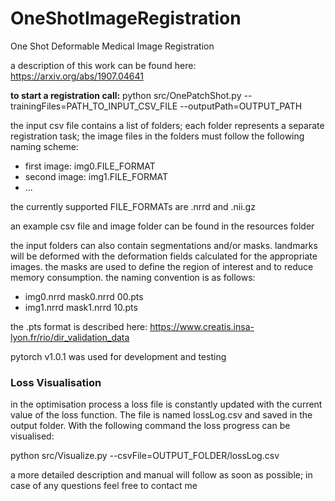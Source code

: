 # OneShotImageRegistration
One Shot Deformable Medical Image Registration

a description of this work can be found here: https://arxiv.org/abs/1907.04641

**to start a registration call:**
python src/OnePatchShot.py --trainingFiles=PATH_TO_INPUT_CSV_FILE  --outputPath=OUTPUT_PATH

the input csv file contains a list of folders; each folder represents a separate registration task; the image files in the folders must follow the following naming scheme: 

* first image: img0.FILE_FORMAT
* second image: img1.FILE_FORMAT
* ...

the currently supported FILE_FORMATs are .nrrd and .nii.gz

an example csv file and image folder can be found in the resources folder

the input folders can also contain segmentations and/or masks. landmarks will be deformed with the deformation fields calculated for the appropriate images. the masks are used to define the region of interest and to reduce memory consumption. the naming convention is as follows: 

* img0.nrrd mask0.nrrd 00.pts
* img1.nrrd mask1.nrrd 10.pts

the .pts format is described here: https://www.creatis.insa-lyon.fr/rio/dir_validation_data

pytorch v1.0.1 was used for development and testing

### Loss Visualisation

in the optimisation process a loss file is constantly updated with the current value of the loss function. The file is named lossLog.csv and saved in the output folder. With the following command the loss progress can be visualised:  

python src/Visualize.py --csvFile=OUTPUT_FOLDER/lossLog.csv


a more detailed description and manual will follow as soon as possible; in case of any questions feel free to contact me
